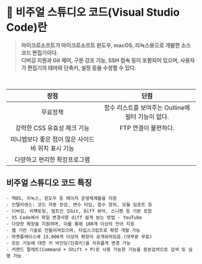# 📢 비주얼 스튜디오 코드(Visual Studio Code)란 <br>
>**마이크로소프트가 마이크로소프트 윈도우, macOS, 리눅스용으로 개발한 소스 코드 편집기이다.<br>
디버깅 지원과 Git 제어, 구문 강조 기능, SSH 접속 등이 포함되어 있으며, 사용자가 편집기의 테마와 단축키, 설정 등을 수정할 수 있다.**
<br>



|장점|단점|
|:-:|:---:|
|무료정책|함수 리스트를 보여주는 Outline에 필터 기능이 없다.|
|강력한 CSS 유효성 체크 기능|FTP 연결이 불편하다.|
|미니맵보다 좋은 점이 많은 사이드바 위치 표시 기능||
|다양하고 편리한 확장프로그램||

## 비주얼 스튜디오 코드 특징
```
- 맥OS, 리눅스, 윈도우 등 메이저 운영체제들을 지원
- 인텔리센스: 코드 자동 완성, 변수 타입, 함수 정의, 모듈 임포트 등
- 디버깅, 리팩토링, 빌트인 깃Git, Diff 뷰어, 스니펫 등 기본 포함
- VS Code에서 파일 변경사항 diff 쉽게 보는 방법 - YouTube
- 다양한 확장을 지원하며, 이를 통해 100개 이상의 언어 지원
- 웹 기반 기술로 만들어져있으며, 타입스크립트로 확장 개발 가능
- 마켓플레이스에 15,000개 이상의 확장이 공개되어있음.(대부분 무료)
- 모든 기능에 대한 키 바인딩(단축키)을 자유롭게 변경 가능
- 커맨드 팔레트(Command + Shift + P)로 사용 가능한 기능을 증분검색으로 검색 및 실행 가능
```
